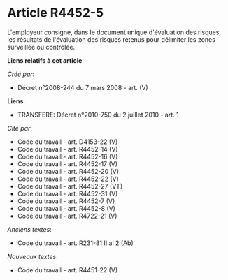 # Article R4452-5

L'employeur consigne, dans le document unique d'évaluation des risques, les résultats de l'évaluation des risques retenus
pour délimiter les zones surveillée ou contrôlée.

**Liens relatifs à cet article**

_Créé par_:

  - Décret n°2008-244 du 7 mars 2008 - art. (V)

**Liens**:

  - TRANSFERE: Décret n°2010-750 du 2 juillet 2010 - art. 1

_Cité par_:

  - Code du travail - art. D4153-22 (V)
  - Code du travail - art. R4452-14 (V)
  - Code du travail - art. R4452-16 (V)
  - Code du travail - art. R4452-17 (V)
  - Code du travail - art. R4452-20 (V)
  - Code du travail - art. R4452-22 (V)
  - Code du travail - art. R4452-27 (VT)
  - Code du travail - art. R4452-31 (V)
  - Code du travail - art. R4452-7 (V)
  - Code du travail - art. R4452-8 (V)
  - Code du travail - art. R4722-21 (V)

_Anciens textes_:

  - Code du travail - art. R231-81 II al 2 (Ab)

_Nouveaux textes_:

  - Code du travail - art. R4451-22 (V)
